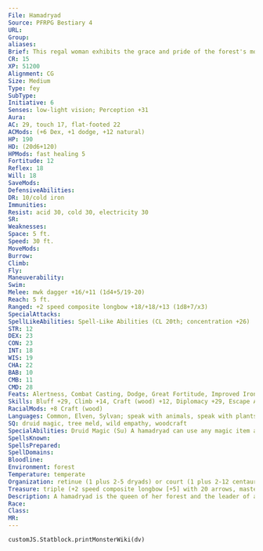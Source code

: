 ```yaml
---
File: Hamadryad
Source: PFRPG Bestiary 4
URL: 
Group: 
aliases: 
Brief: This regal woman exhibits the grace and pride of the forest's most ancient trees.
CR: 15
XP: 51200
Alignment: CG
Size: Medium
Type: fey
SubType: 
Initiative: 6
Senses: low-light vision; Perception +31
Aura: 
AC: 29, touch 17, flat-footed 22
ACMods: (+6 Dex, +1 dodge, +12 natural)
HP: 190
HD: (20d6+120)
HPMods: fast healing 5
Fortitude: 12
Reflex: 18
Will: 18
SaveMods: 
DefensiveAbilities: 
DR: 10/cold iron
Immunities: 
Resist: acid 30, cold 30, electricity 30
SR: 
Weaknesses: 
Space: 5 ft.
Speed: 30 ft.
MoveMods: 
Burrow: 
Climb: 
Fly: 
Maneuverability: 
Swim: 
Melee: mwk dagger +16/+11 (1d4+5/19-20)
Reach: 5 ft.
Ranged: +2 speed composite longbow +18/+18/+13 (1d8+7/x3)
SpecialAttacks: 
SpellLikeAbilities: Spell-Like Abilities (CL 20th; concentration +26)  Constant-speak with animals, speak with plants   At Will-entangle (DC 17), hold animal (DC 18), rusting grasp, tree shape, wood shape (10 lbs. only)   5/day-charm monster (DC 20), charm person (DC 17), confusion (DC 19), deep slumber (DC 19), neutralize poison, sending (dryads only), suggestion (DC 19), tree stride   1/day-call lightning storm (DC 21), changestaff, greater heroism, heal, liveoak, summon nature's ally VIII
STR: 12
DEX: 23
CON: 23
INT: 18
WIS: 19
CHA: 22
BAB: 10
CMB: 11
CMD: 28
Feats: Alertness, Combat Casting, Dodge, Great Fortitude, Improved Iron Will, Iron Will, Mounted Combat, Stealthy, Toughness, Weapon Finesse
Skills: Bluff +29, Climb +14, Craft (wood) +12, Diplomacy +29, Escape Artist +19, Handle Animal +16, Heal +9, Intimidate +16, Knowledge (geography) +17, Knowledge (nature) +27, Knowledge (nobility) +9, Perception +31, Perform (any one) +19, Ride +16, Sense Motive +19, Spellcraft +14, Stealth +19, Survival +14
RacialMods: +8 Craft (wood)
Languages: Common, Elven, Sylvan; speak with animals, speak with plants, tongues
SQ: druid magic, tree meld, wild empathy, woodcraft
SpecialAbilities: Druid Magic (Su) A hamadryad can use any magic item as if she were a 20th-level druid.  Tree Meld (Su) A hamadryad can meld with any tree (similar to meld into stone) and can remain melded with a tree as long as she wishes.  Woodcraft (Ex) A hamadryad has a +8 racial bonus on Craft checks involving wood, and is always treated as if she had masterwork artisan's woodworking tools when attempting such checks.
SpellsKnown: 
SpellsPrepared: 
SpellDomains: 
Bloodline: 
Environment: forest
Temperature: temperate
Organization: retinue (1 plus 2-5 dryads) or court (1 plus 2-12 centaurs, 2-12 dryads, 2-8 satyrs, and 1-2 treants)
Treasure: triple (+2 speed composite longbow [+5] with 20 arrows, masterwork dagger, other treasure)
Description: A hamadryad is the queen of her forest and the leader of all the dryads within it. Much as a dryad is bonded with one tree and is devoted to it, a hamadryad loves her chosen forest; while she does not sicken and die if separated from it, she loathes such separation. All nonevil woodland creatures acknowledge her as the wisest of dryads and respect her gifts of healing and diplomacy. In most forests, a hamadryad is the sister or wife of an erlking, and represents the protective, patient, and nurturing aspect of nature. With her healing magic, she can relieve the suffering of a dryad whose tree has been killed and sustain her long enough for her to bond with another tree. A hamadryad prefers to avoid direct confrontations, instead using her magic and allies to divert, confuse, and even befriend any would-be enemies. Her powers allow her to speak with or quickly travel to her subjects even when they are in the most remote parts of the forest. As a consequence, little happens in the forest without her knowledge, and those who enter her realm would do well to remember this.
Race: 
Class: 
MR: 
---
```

```dataviewjs
customJS.Statblock.printMonsterWiki(dv)
```
